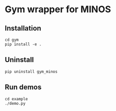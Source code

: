 # Gym wrapper for MINOS

## Installation
```
cd gym
pip install -e .
```

## Uninstall
```
pip uninstall gym_minos
```

## Run demos
```
cd example
./demo.py
```
